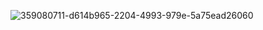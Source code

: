 ![359080711-d614b965-2204-4993-979e-5a75ead26060](https://github.com/user-attachments/assets/04b81bd2-0e4f-4b46-93aa-30fb8764d65c)
